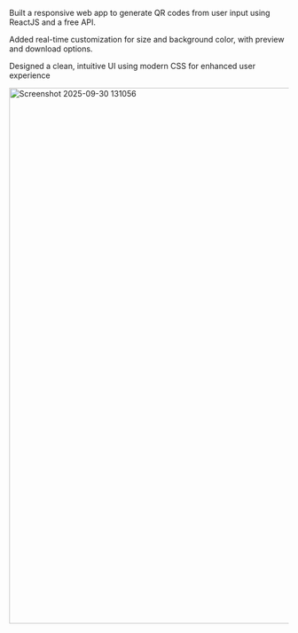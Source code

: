 Built a responsive web app to generate QR codes from user input using ReactJS and a free API.

Added real-time customization for size and background color, with preview and download options.

Designed a clean, intuitive UI using modern CSS for enhanced user experience

<img width="1909" height="967" alt="Screenshot 2025-09-30 131056" src="https://github.com/user-attachments/assets/4a637d77-60d9-41d5-abc1-fbec0341c399" />

